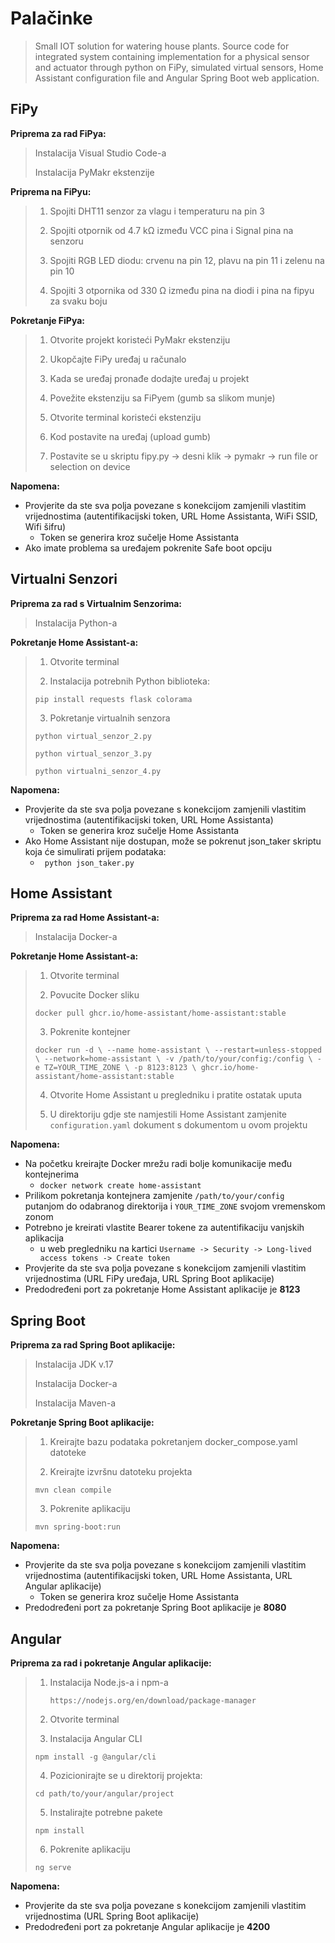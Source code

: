 # Palačinke

> Small IOT solution for watering house plants. Source code for integrated system
> containing implementation for a physical sensor and actuator through python on FiPy, simulated virtual sensors, Home
> Assistant configuration file and Angular Spring Boot web application.

## FiPy

**Priprema za rad FiPya:**
> Instalacija Visual Studio Code-a
>
>Instalacija PyMakr ekstenzije

**Priprema na FiPyu:**
> 1. Spojiti DHT11 senzor za vlagu i temperaturu na pin 3
>
>2. Spojiti otpornik od 4.7 kΩ između VCC pina i Signal pina na senzoru
>
>3. Spojiti RGB LED diodu: crvenu na pin 12, plavu na pin 11 i zelenu na pin 10
>
>5. Spojiti 3 otpornika od 330 Ω između pina na diodi i pina na fipyu za svaku boju


**Pokretanje FiPya:**
> 1. Otvorite projekt koristeći PyMakr ekstenziju
>
>2. Ukopčajte FiPy uređaj u računalo
>
>3. Kada se uređaj pronađe dodajte uređaj u projekt
>
>4. Povežite ekstenziju sa FiPyem (gumb sa slikom munje)
>
>5. Otvorite terminal koristeći ekstenziju
>
>6. Kod postavite na uređaj (upload gumb)
>
>7. Postavite se u skriptu fipy.py -> desni klik -> pymakr -> run file or selection on device

**Napomena:**

- Provjerite da ste sva polja povezane s konekcijom zamjenili vlastitim vrijednostima (autentifikacijski token, URL Home
  Assistanta, WiFi SSID, Wifi šifru)
    - Token se generira kroz sučelje Home Assistanta
- Ako imate problema sa uređajem pokrenite Safe boot opciju

## Virtualni Senzori

**Priprema za rad s Virtualnim Senzorima:**
> Instalacija Python-a

**Pokretanje Home Assistant-a:**
> 1. Otvorite terminal
>
>2. Instalacija potrebnih Python biblioteka:
>
>   ``pip install requests flask colorama``
>
>3. Pokretanje virtualnih senzora
>
>   ``python virtual_senzor_2.py``
> 
>   ``python virtual_senzor_3.py``
> 
>   ``python virtualni_senzor_4.py``

**Napomena:**

- Provjerite da ste sva polja povezane s konekcijom zamjenili vlastitim vrijednostima (autentifikacijski token, URL Home
  Assistanta)
    - Token se generira kroz sučelje Home Assistanta
- Ako Home Assistant nije dostupan, može se pokrenut json_taker skriptu koja će simulirati prijem podataka:
    - ``` python json_taker.py```

## Home Assistant

**Priprema za rad Home Assistant-a:**
> Instalacija Docker-a

**Pokretanje Home Assistant-a:**
> 1. Otvorite terminal
>
>2. Povucite Docker sliku
>
>   ``docker pull ghcr.io/home-assistant/home-assistant:stable``
>
>3. Pokrenite kontejner
>
>   ``docker run -d \
    --name home-assistant \
    --restart=unless-stopped \
    --network=home-assistant \
    -v /path/to/your/config:/config \
    -e TZ=YOUR_TIME_ZONE \
    -p 8123:8123 \
    ghcr.io/home-assistant/home-assistant:stable
    ``
>
>4. Otvorite Home Assistant u pregledniku i pratite ostatak uputa
>
>5. U direktoriju gdje ste namjestili Home Assistant zamjenite ``configuration.yaml`` dokument s dokumentom u ovom
    projektu

**Napomena:**

- Na početku kreirajte Docker mrežu radi bolje komunikacije među kontejnerima
    - ``docker network create home-assistant``
- Prilikom pokretanja kontejnera zamjenite ``/path/to/your/config`` putanjom do odabranog direktorija
  i ``YOUR_TIME_ZONE`` svojom vremenskom zonom
- Potrebno je kreirati vlastite Bearer tokene za autentifikaciju vanjskih aplikacija
    - u web pregledniku na kartici ``Username -> Security -> Long-lived access tokens -> Create token``
- Provjerite da ste sva polja povezane s konekcijom zamjenili vlastitim vrijednostima (URL FiPy uređaja, URL Spring Boot
  aplikacije)
- Predodređeni port za pokretanje Home Assistant aplikacije je **8123**

## Spring Boot
**Priprema za rad Spring Boot aplikacije:**
> Instalacija JDK v.17
>
> Instalacija Docker-a
> 
> Instalacija Maven-a

**Pokretanje Spring Boot aplikacije:**
> 1. Kreirajte bazu podataka pokretanjem docker_compose.yaml datoteke
>
> 2. Kreirajte izvršnu datoteku projekta
> 
>   ``mvn clean compile``
> 
>3. Pokrenite aplikaciju
>
>   ``mvn spring-boot:run``

**Napomena:**
- Provjerite da ste sva polja povezane s konekcijom zamjenili vlastitim vrijednostima (autentifikacijski token, URL Home
  Assistanta, URL Angular aplikacije)
    - Token se generira kroz sučelje Home Assistanta
- Predodređeni port za pokretanje Spring Boot aplikacije je **8080**


## Angular

**Priprema za rad i pokretanje Angular aplikacije:**
> 1. Instalacija Node.js-a i npm-a
>
>    ``https://nodejs.org/en/download/package-manager``
>
> 2. Otvorite terminal
> 
> 3. Instalacija Angular CLI
>
>   ``npm install -g @angular/cli``
>
> 4. Pozicionirajte se u direktorij projekta:
>
>   ``cd path/to/your/angular/project``
> 
> 5. Instalirajte potrebne pakete
>
>   ``npm install``
> 
> 6. Pokrenite aplikaciju
>
>   ``ng serve``

**Napomena:**
- Provjerite da ste sva polja povezane s konekcijom zamjenili vlastitim vrijednostima (URL Spring Boot aplikacije)
- Predodređeni port za pokretanje Angular aplikacije je **4200**
